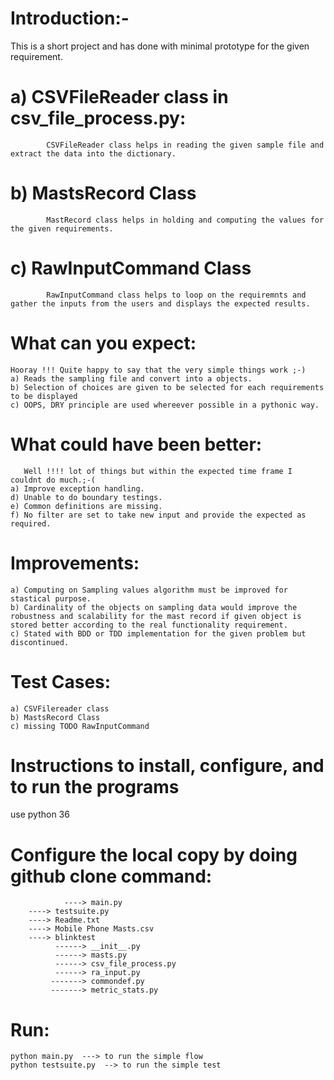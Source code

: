 # Introduction:-
This is a short project and has done with minimal prototype for the given requirement. 
#	a)  CSVFileReader class in csv_file_process.py:
			CSVFileReader class helps in reading the given sample file and extract the data into the dictionary.
#	b) MastsRecord Class
			MastRecord class helps in holding and computing the values for the given requirements.
#	c) RawInputCommand Class
			RawInputCommand class helps to loop on the requiremnts and gather the inputs from the users and displays the expected results. 

# What can you expect:
	Hooray !!! Quite happy to say that the very simple things work ;-)
	a) Reads the sampling file and convert into a objects.
	b) Selection of choices are given to be selected for each requirements to be displayed 
	c) OOPS, DRY principle are used whereever possible in a pythonic way.
	
# What could have been better:
       Well !!!! lot of things but within the expected time frame I couldnt do much.;-(
	a) Improve exception handling.
	d) Unable to do boundary testings. 
	e) Common definitions are missing.
	f) No filter are set to take new input and provide the expected as required.


# Improvements:
	a) Computing on Sampling values algorithm must be improved for stastical purpose.
	b) Cardinality of the objects on sampling data would improve the robustness and scalability for the mast record if given object is stored better according to the real functionality requirement.
	c) Stated with BDD or TDD implementation for the given problem but discontinued.
	

# Test Cases:
	a) CSVFilereader class
	b) MastsRecord Class
	c) missing TODO RawInputCommand


# Instructions to install, configure, and to run the programs
 use python 36

 # Configure the local copy by doing github clone command:
                ----> main.py
		----> testsuite.py
		----> Readme.txt
		----> Mobile Phone Masts.csv
		----> blinktest
			  ------> __init__.py
			  ------> masts.py
			  ------> csv_file_process.py
			  ------> ra_input.py
			 -------> commondef.py
			 -------> metric_stats.py

 # Run:
	python main.py  ---> to run the simple flow
	python testsuite.py  --> to run the simple test


